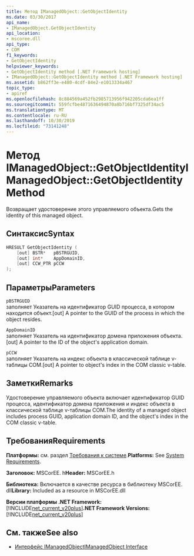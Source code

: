 ```yaml
---
title: Метод IManagedObject::GetObjectIdentity
ms.date: 03/30/2017
api_name:
- IManagedObject.GetObjectIdentity
api_location:
- mscoree.dll
api_type:
- COM
f1_keywords:
- GetObjectIdentity
helpviewer_keywords:
- GetObjectIdentity method [.NET Framework hosting]
- IManagedObject::GetObjectIdentity method [.NET Framework hosting]
ms.assetid: b862ff3e-e480-4cdf-84e2-e1013334a467
topic_type:
- apiref
ms.openlocfilehash: 8c884569a452fb2985713956f942205cda6ea1ff
ms.sourcegitcommit: 559fcfbe4871636494870a8b716bf7325df34ac5
ms.translationtype: MT
ms.contentlocale: ru-RU
ms.lasthandoff: 10/30/2019
ms.locfileid: "73141248"
---
```

# <a name="imanagedobjectgetobjectidentity-method"></a><span data-ttu-id="62088-102">Метод IManagedObject::GetObjectIdentity</span><span class="sxs-lookup"><span data-stu-id="62088-102">IManagedObject::GetObjectIdentity Method</span></span>
<span data-ttu-id="62088-103">Возвращает удостоверение этого управляемого объекта.</span><span class="sxs-lookup"><span data-stu-id="62088-103">Gets the identity of this managed object.</span></span>  
  
## <a name="syntax"></a><span data-ttu-id="62088-104">Синтаксис</span><span class="sxs-lookup"><span data-stu-id="62088-104">Syntax</span></span>  
  
```cpp  
HRESULT GetObjectIdentity (  
    [out] BSTR*   pBSTRGUID,  
    [out] int*    AppDomainID,  
    [out] CCW_PTR pCCW  
);  
```  
  
## <a name="parameters"></a><span data-ttu-id="62088-105">Параметры</span><span class="sxs-lookup"><span data-stu-id="62088-105">Parameters</span></span>  
 `pBSTRGUID`  
 <span data-ttu-id="62088-106">заполняет Указатель на идентификатор GUID процесса, в котором находится объект.</span><span class="sxs-lookup"><span data-stu-id="62088-106">[out] A pointer to the GUID of the process in which the object resides.</span></span>  
  
 `AppDomainID`  
 <span data-ttu-id="62088-107">заполняет Указатель на идентификатор домена приложения объекта.</span><span class="sxs-lookup"><span data-stu-id="62088-107">[out] A pointer to the ID of the object's application domain.</span></span>  
  
 `pCCW`  
 <span data-ttu-id="62088-108">заполняет Указатель на индекс объекта в классической таблице v-таблицы COM.</span><span class="sxs-lookup"><span data-stu-id="62088-108">[out] A pointer to object's index in the COM classic v-table.</span></span>  
  
## <a name="remarks"></a><span data-ttu-id="62088-109">Заметки</span><span class="sxs-lookup"><span data-stu-id="62088-109">Remarks</span></span>  
 <span data-ttu-id="62088-110">Удостоверение управляемого объекта включает идентификатор GUID процесса, идентификатор домена приложения и индекс объекта в классической таблице v-таблицы COM.</span><span class="sxs-lookup"><span data-stu-id="62088-110">The identity of a managed object includes process GUID, application domain ID, and the object's index in the COM classic v-table.</span></span>  
  
## <a name="requirements"></a><span data-ttu-id="62088-111">Требования</span><span class="sxs-lookup"><span data-stu-id="62088-111">Requirements</span></span>  
 <span data-ttu-id="62088-112">**Платформы:** см. раздел [Требования к системе](../../../../docs/framework/get-started/system-requirements.md).</span><span class="sxs-lookup"><span data-stu-id="62088-112">**Platforms:** See [System Requirements](../../../../docs/framework/get-started/system-requirements.md).</span></span>  
  
 <span data-ttu-id="62088-113">**Заголовок:** MSCorEE. h</span><span class="sxs-lookup"><span data-stu-id="62088-113">**Header:** MSCorEE.h</span></span>  
  
 <span data-ttu-id="62088-114">**Библиотека:** Включается в качестве ресурса в библиотеку MSCorEE. dll</span><span class="sxs-lookup"><span data-stu-id="62088-114">**Library:** Included as a resource in MSCorEE.dll</span></span>  
  
 <span data-ttu-id="62088-115">**Версии платформы .NET Framework:** [!INCLUDE[net_current_v20plus](../../../../includes/net-current-v20plus-md.md)]</span><span class="sxs-lookup"><span data-stu-id="62088-115">**.NET Framework Versions:** [!INCLUDE[net_current_v20plus](../../../../includes/net-current-v20plus-md.md)]</span></span>  
  
## <a name="see-also"></a><span data-ttu-id="62088-116">См. также</span><span class="sxs-lookup"><span data-stu-id="62088-116">See also</span></span>

- [<span data-ttu-id="62088-117">Интерфейс IManagedObject</span><span class="sxs-lookup"><span data-stu-id="62088-117">IManagedObject Interface</span></span>](../../../../docs/framework/unmanaged-api/hosting/imanagedobject-interface.md)
